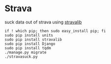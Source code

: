 Strava
======

suck data out of strava using [stravalib](https://github.com:hozn/stravalib/)

```shell
if ! which pip; then sudo easy_install pip; fi
sudo pip install units
sudo pip install stravalib
sudo pip install Django
sudo pip install tqdm
./manage.py migrate
./stravasuck.py

```
